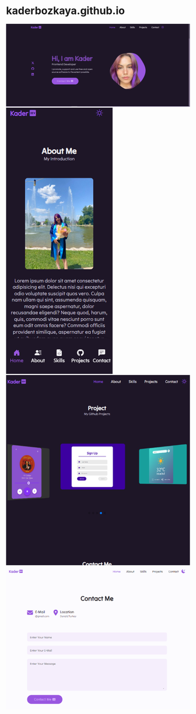# kaderbozkaya.github.io
![](website_img.png)
![](website_img2.png)
![](website_img3.png)
![](website_img4.png)
